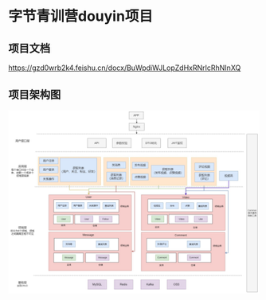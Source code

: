 # 字节青训营douyin项目
## 项目文档
https://gzd0wrb2k4.feishu.cn/docx/BuWpdiWJLopZdHxRNrIcRhNInXQ
## 项目架构图
![avatar](架构图DDD.jpg)
